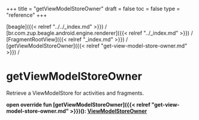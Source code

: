 +++
title = "getViewModelStoreOwner"
draft = false
toc = false
type = "reference"
+++

[beagle]({{< relref "../../_index.md" >}}) / [br.com.zup.beagle.android.engine.renderer]({{< relref "../_index.md" >}}) / [FragmentRootView]({{< relref "_index.md" >}}) / [getViewModelStoreOwner]({{< relref "get-view-model-store-owner.md" >}}) / 



# getViewModelStoreOwner  


Retrieve a ViewModelStore for activities and fragments.

  
  
<b><b>open override fun [getViewModelStoreOwner]({{< relref "get-view-model-store-owner.md" >}})(): [ViewModelStoreOwner](https://developer.android.com/reference/kotlin/androidx/lifecycle/ViewModelStoreOwner.html)</b></b>  



